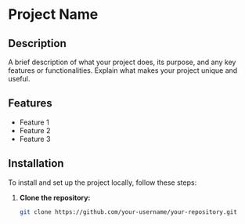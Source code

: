 # Project Name

## Description

A brief description of what your project does, its purpose, and any key features or functionalities. Explain what makes your project unique and useful.

## Features

- Feature 1
- Feature 2
- Feature 3

## Installation

To install and set up the project locally, follow these steps:

1. **Clone the repository:**

   ```bash
   git clone https://github.com/your-username/your-repository.git
